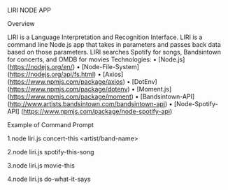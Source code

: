 LIRI NODE APP

Overview

LIRI is a Language Interpretation and Recognition Interface. LIRI is a command line Node.js app that takes in parameters and passes back data based on those parameters. LIRI searches Spotify for songs, Bandsintown for concerts, and OMDB for movies
Technologies:
•	[Node.js] (https://nodejs.org/en/)
•	[Node-File-System] (https://nodejs.org/api/fs.html)
•	[Axios] (https://www.npmjs.com/package/axios)
•	[DotEnv] (https://www.npmjs.com/package/dotenv)
•	[Moment.js] (https://www.npmjs.com/package/moment)
•	[Bandsintown-API] (http://www.artists.bandsintown.com/bandsintown-api)
•	[Node-Spotify-API] (https://www.npmjs.com/package/node-spotify-api)

Example of Command Prompt

1.node liri.js concert-this <artist/band-name>

 



2.node liri.js spotify-this-song <song-name>

 

3.node liri.js movie-this <movie-name>

 


4.node liri.js do-what-it-says

 
